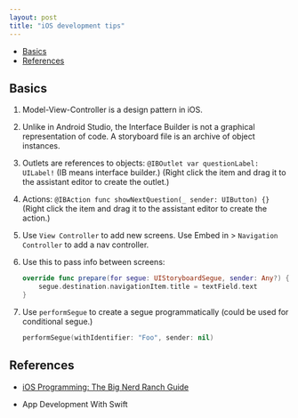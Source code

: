 ```yaml
---
layout: post
title: "iOS development tips"
---
```


* [Basics](#basics)
* [References](#references)

## Basics

1. Model-View-Controller is a design pattern in iOS.

2. Unlike in Android Studio, the Interface Builder is not a graphical representation of code. A storyboard file is an archive of object instances.

3. Outlets are references to objects: `@IBOutlet var questionLabel: UILabel!` (IB means interface builder.) (Right click the item and drag it to the assistant editor to create the outlet.)

4. Actions: `@IBAction func showNextQuestion(_ sender: UIButton) {}` (Right click the item and drag it to the assistant editor to create the action.)

5. Use `View Controller` to add new screens. Use Embed in > `Navigation Controller` to add a nav controller.

6. Use this to pass info between screens:

    ```swift
    override func prepare(for segue: UIStoryboardSegue, sender: Any?) {
        segue.destination.navigationItem.title = textField.text
    }
    ```

7. Use `performSegue` to create a segue programmatically (could be used for conditional segue.)

    ```swift
    performSegue(withIdentifier: "Foo", sender: nil)
    ```

## References

* [iOS Programming: The Big Nerd Ranch Guide](https://www.amazon.com/iOS-Programming-Ranch-Guide-Guides/dp/0134682335/ref=sr_1_2?keywords=ios+programming&qid=1564912891&s=gateway&sr=8-2)

* App Development With Swift
